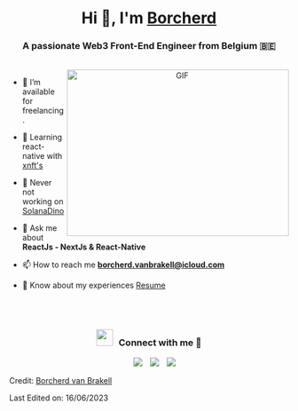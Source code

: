 <h1 align="center">Hi 👋, I'm <a href="https://github.com/borcherd" target="blank">
Borcherd</a></h1>
<h3 align="center">A passionate Web3 Front-End Engineer from Belgium &#127463;&#127466</h3>
<br/>

<a target="_blank" align="center">
  <img align="right" top="500" height="300" width="400" alt="GIF" src="https://media.giphy.com/media/SWoSkN6DxTszqIKEqv/giphy.gif">
</a>


- 🤝 I’m available for freelancing.

- 🌱 Learning react-native with <a href="https://github.com/coral-xyz/xnft-quickstart" target="blank">xnft's</a>

- 🔭 Never not working on <a href="https://www.solanadino.com/" target="blank">SolanaDino</a>

- 💬 Ask me about **ReactJs - NextJs & React-Native**

- 📫 How to reach me **borcherd.vanbrakell@icloud.com**

- 📄 Know about my experiences <a href="https://github.com/borcherd/borcherd/blob/main/Borcherd_Van_Brakell_-_Front-end_Engineer.pdf" target="blank">Resume</a>
<br/>
<br/>

<p align="center">
<h3 align="center" > <img src="https://media.giphy.com/media/iY8CRBdQXODJSCERIr/giphy.gif" width="30" height="30" style="margin-right: 10px;">Connect with me 🤝 </h3>
 <div align="center"  class="icons-social" style="margin-left: 10px;">
        <a style="margin-left: 10px;"  target="_blank" href="https://www.linkedin.com/in/borcherd-van-brakell-b35658175/">
			<img src="https://img.icons8.com/doodle/40/000000/linkedin--v2.png"></a>
        <a style="margin-left: 10px;" target="_blank" href="https://github.com/borcherd">
		    <img src="https://img.icons8.com/doodle/40/000000/github--v1.png"></a>
		<a style="margin-left: 10px;" target="_blank" href="https://twitter.com/borcha_vb">
			<img src="https://img.icons8.com/doodle/1x/twitter-squared--v2.png" ></a>
      </div>

</p>


Credit: [Borcherd van Brakell](https://github.com/borcherd)

Last Edited on: 16/06/2023
